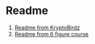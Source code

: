 # Readme

1. [Readme from KryptoBirdz](./README-kryptobirdz.md)
2. [Readme from 6 figure course](./README-6_figure.md)
